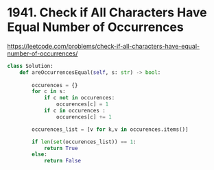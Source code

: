 # 1941. Check if All Characters Have Equal Number of Occurrences
https://leetcode.com/problems/check-if-all-characters-have-equal-number-of-occurrences/

```python
class Solution:
    def areOccurrencesEqual(self, s: str) -> bool:
        
        occurences = {}
        for c in s:
            if c not in occurences:
                occurences[c] = 1 
            if c in occurences :
                occurences[c] += 1

        occurences_list = [v for k,v in occurences.items()]

        if len(set(occurences_list)) == 1:
            return True
        else:
            return False
```
